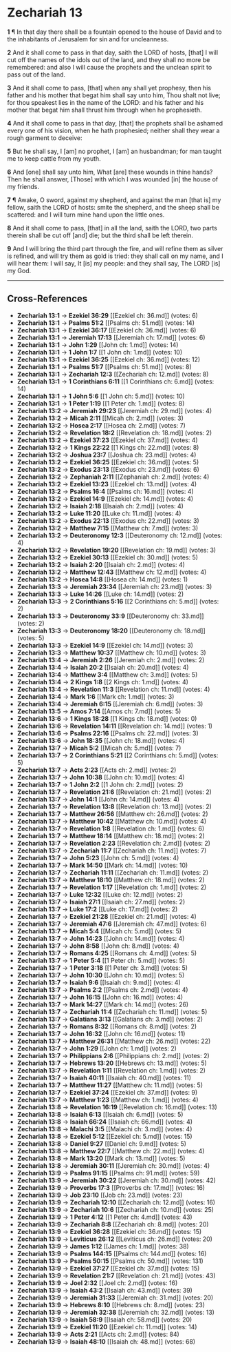 # Zechariah 13

**1** ¶ In that day there shall be a fountain opened to the house of David and to the inhabitants of Jerusalem for sin and for uncleanness.

**2** And it shall come to pass in that day, saith the LORD of hosts, [that] I will cut off the names of the idols out of the land, and they shall no more be remembered: and also I will cause the prophets and the unclean spirit to pass out of the land.

**3** And it shall come to pass, [that] when any shall yet prophesy, then his father and his mother that begat him shall say unto him, Thou shalt not live; for thou speakest lies in the name of the LORD: and his father and his mother that begat him shall thrust him through when he prophesieth.

**4** And it shall come to pass in that day, [that] the prophets shall be ashamed every one of his vision, when he hath prophesied; neither shall they wear a rough garment to deceive:

**5** But he shall say, I [am] no prophet, I [am] an husbandman; for man taught me to keep cattle from my youth.

**6** And [one] shall say unto him, What [are] these wounds in thine hands? Then he shall answer, [Those] with which I was wounded [in] the house of my friends.

**7** ¶ Awake, O sword, against my shepherd, and against the man [that is] my fellow, saith the LORD of hosts: smite the shepherd, and the sheep shall be scattered: and I will turn mine hand upon the little ones.

**8** And it shall come to pass, [that] in all the land, saith the LORD, two parts therein shall be cut off [and] die; but the third shall be left therein.

**9** And I will bring the third part through the fire, and will refine them as silver is refined, and will try them as gold is tried: they shall call on my name, and I will hear them: I will say, It [is] my people: and they shall say, The LORD [is] my God.

---

## Cross-References

- **Zechariah 13:1** → **Ezekiel 36:29** [[Ezekiel ch: 36.md]] (votes: 6)
- **Zechariah 13:1** → **Psalms 51:2** [[Psalms ch: 51.md]] (votes: 14)
- **Zechariah 13:1** → **Ezekiel 36:17** [[Ezekiel ch: 36.md]] (votes: 6)
- **Zechariah 13:1** → **Jeremiah 17:13** [[Jeremiah ch: 17.md]] (votes: 6)
- **Zechariah 13:1** → **John 1:29** [[John ch: 1.md]] (votes: 14)
- **Zechariah 13:1** → **1 John 1:7** [[1 John ch: 1.md]] (votes: 10)
- **Zechariah 13:1** → **Ezekiel 36:25** [[Ezekiel ch: 36.md]] (votes: 12)
- **Zechariah 13:1** → **Psalms 51:7** [[Psalms ch: 51.md]] (votes: 8)
- **Zechariah 13:1** → **Zechariah 12:3** [[Zechariah ch: 12.md]] (votes: 8)
- **Zechariah 13:1** → **1 Corinthians 6:11** [[1 Corinthians ch: 6.md]] (votes: 14)
- **Zechariah 13:1** → **1 John 5:6** [[1 John ch: 5.md]] (votes: 10)
- **Zechariah 13:1** → **1 Peter 1:19** [[1 Peter ch: 1.md]] (votes: 8)
- **Zechariah 13:2** → **Jeremiah 29:23** [[Jeremiah ch: 29.md]] (votes: 4)
- **Zechariah 13:2** → **Micah 2:11** [[Micah ch: 2.md]] (votes: 3)
- **Zechariah 13:2** → **Hosea 2:17** [[Hosea ch: 2.md]] (votes: 7)
- **Zechariah 13:2** → **Revelation 18:2** [[Revelation ch: 18.md]] (votes: 2)
- **Zechariah 13:2** → **Ezekiel 37:23** [[Ezekiel ch: 37.md]] (votes: 4)
- **Zechariah 13:2** → **1 Kings 22:22** [[1 Kings ch: 22.md]] (votes: 8)
- **Zechariah 13:2** → **Joshua 23:7** [[Joshua ch: 23.md]] (votes: 4)
- **Zechariah 13:2** → **Ezekiel 36:25** [[Ezekiel ch: 36.md]] (votes: 5)
- **Zechariah 13:2** → **Exodus 23:13** [[Exodus ch: 23.md]] (votes: 6)
- **Zechariah 13:2** → **Zephaniah 2:11** [[Zephaniah ch: 2.md]] (votes: 4)
- **Zechariah 13:2** → **Ezekiel 13:23** [[Ezekiel ch: 13.md]] (votes: 4)
- **Zechariah 13:2** → **Psalms 16:4** [[Psalms ch: 16.md]] (votes: 4)
- **Zechariah 13:2** → **Ezekiel 14:9** [[Ezekiel ch: 14.md]] (votes: 4)
- **Zechariah 13:2** → **Isaiah 2:18** [[Isaiah ch: 2.md]] (votes: 4)
- **Zechariah 13:2** → **Luke 11:20** [[Luke ch: 11.md]] (votes: 4)
- **Zechariah 13:2** → **Exodus 22:13** [[Exodus ch: 22.md]] (votes: 3)
- **Zechariah 13:2** → **Matthew 7:15** [[Matthew ch: 7.md]] (votes: 3)
- **Zechariah 13:2** → **Deuteronomy 12:3** [[Deuteronomy ch: 12.md]] (votes: 4)
- **Zechariah 13:2** → **Revelation 19:20** [[Revelation ch: 19.md]] (votes: 3)
- **Zechariah 13:2** → **Ezekiel 30:13** [[Ezekiel ch: 30.md]] (votes: 5)
- **Zechariah 13:2** → **Isaiah 2:20** [[Isaiah ch: 2.md]] (votes: 4)
- **Zechariah 13:2** → **Matthew 12:43** [[Matthew ch: 12.md]] (votes: 4)
- **Zechariah 13:2** → **Hosea 14:8** [[Hosea ch: 14.md]] (votes: 1)
- **Zechariah 13:3** → **Jeremiah 23:34** [[Jeremiah ch: 23.md]] (votes: 3)
- **Zechariah 13:3** → **Luke 14:26** [[Luke ch: 14.md]] (votes: 2)
- **Zechariah 13:3** → **2 Corinthians 5:16** [[2 Corinthians ch: 5.md]] (votes: 2)
- **Zechariah 13:3** → **Deuteronomy 33:9** [[Deuteronomy ch: 33.md]] (votes: 2)
- **Zechariah 13:3** → **Deuteronomy 18:20** [[Deuteronomy ch: 18.md]] (votes: 5)
- **Zechariah 13:3** → **Ezekiel 14:9** [[Ezekiel ch: 14.md]] (votes: 3)
- **Zechariah 13:3** → **Matthew 10:37** [[Matthew ch: 10.md]] (votes: 3)
- **Zechariah 13:4** → **Jeremiah 2:26** [[Jeremiah ch: 2.md]] (votes: 2)
- **Zechariah 13:4** → **Isaiah 20:2** [[Isaiah ch: 20.md]] (votes: 4)
- **Zechariah 13:4** → **Matthew 3:4** [[Matthew ch: 3.md]] (votes: 5)
- **Zechariah 13:4** → **2 Kings 1:8** [[2 Kings ch: 1.md]] (votes: 4)
- **Zechariah 13:4** → **Revelation 11:3** [[Revelation ch: 11.md]] (votes: 4)
- **Zechariah 13:4** → **Mark 1:6** [[Mark ch: 1.md]] (votes: 3)
- **Zechariah 13:4** → **Jeremiah 6:15** [[Jeremiah ch: 6.md]] (votes: 3)
- **Zechariah 13:5** → **Amos 7:14** [[Amos ch: 7.md]] (votes: 5)
- **Zechariah 13:6** → **1 Kings 18:28** [[1 Kings ch: 18.md]] (votes: 0)
- **Zechariah 13:6** → **Revelation 14:11** [[Revelation ch: 14.md]] (votes: 1)
- **Zechariah 13:6** → **Psalms 22:16** [[Psalms ch: 22.md]] (votes: 3)
- **Zechariah 13:6** → **John 18:35** [[John ch: 18.md]] (votes: 4)
- **Zechariah 13:7** → **Micah 5:2** [[Micah ch: 5.md]] (votes: 7)
- **Zechariah 13:7** → **2 Corinthians 5:21** [[2 Corinthians ch: 5.md]] (votes: 5)
- **Zechariah 13:7** → **Acts 2:23** [[Acts ch: 2.md]] (votes: 2)
- **Zechariah 13:7** → **John 10:38** [[John ch: 10.md]] (votes: 4)
- **Zechariah 13:7** → **1 John 2:2** [[1 John ch: 2.md]] (votes: 2)
- **Zechariah 13:7** → **Revelation 21:6** [[Revelation ch: 21.md]] (votes: 2)
- **Zechariah 13:7** → **John 14:1** [[John ch: 14.md]] (votes: 4)
- **Zechariah 13:7** → **Revelation 13:8** [[Revelation ch: 13.md]] (votes: 2)
- **Zechariah 13:7** → **Matthew 26:56** [[Matthew ch: 26.md]] (votes: 2)
- **Zechariah 13:7** → **Matthew 10:42** [[Matthew ch: 10.md]] (votes: 4)
- **Zechariah 13:7** → **Revelation 1:8** [[Revelation ch: 1.md]] (votes: 6)
- **Zechariah 13:7** → **Matthew 18:14** [[Matthew ch: 18.md]] (votes: 2)
- **Zechariah 13:7** → **Revelation 2:23** [[Revelation ch: 2.md]] (votes: 2)
- **Zechariah 13:7** → **Zechariah 11:7** [[Zechariah ch: 11.md]] (votes: 7)
- **Zechariah 13:7** → **John 5:23** [[John ch: 5.md]] (votes: 4)
- **Zechariah 13:7** → **Mark 14:50** [[Mark ch: 14.md]] (votes: 10)
- **Zechariah 13:7** → **Zechariah 11:11** [[Zechariah ch: 11.md]] (votes: 2)
- **Zechariah 13:7** → **Matthew 18:10** [[Matthew ch: 18.md]] (votes: 2)
- **Zechariah 13:7** → **Revelation 1:17** [[Revelation ch: 1.md]] (votes: 2)
- **Zechariah 13:7** → **Luke 12:32** [[Luke ch: 12.md]] (votes: 2)
- **Zechariah 13:7** → **Isaiah 27:1** [[Isaiah ch: 27.md]] (votes: 2)
- **Zechariah 13:7** → **Luke 17:2** [[Luke ch: 17.md]] (votes: 2)
- **Zechariah 13:7** → **Ezekiel 21:28** [[Ezekiel ch: 21.md]] (votes: 4)
- **Zechariah 13:7** → **Jeremiah 47:6** [[Jeremiah ch: 47.md]] (votes: 6)
- **Zechariah 13:7** → **Micah 5:4** [[Micah ch: 5.md]] (votes: 5)
- **Zechariah 13:7** → **John 14:23** [[John ch: 14.md]] (votes: 4)
- **Zechariah 13:7** → **John 8:58** [[John ch: 8.md]] (votes: 4)
- **Zechariah 13:7** → **Romans 4:25** [[Romans ch: 4.md]] (votes: 5)
- **Zechariah 13:7** → **1 Peter 5:4** [[1 Peter ch: 5.md]] (votes: 5)
- **Zechariah 13:7** → **1 Peter 3:18** [[1 Peter ch: 3.md]] (votes: 5)
- **Zechariah 13:7** → **John 10:30** [[John ch: 10.md]] (votes: 5)
- **Zechariah 13:7** → **Isaiah 9:6** [[Isaiah ch: 9.md]] (votes: 4)
- **Zechariah 13:7** → **Psalms 2:2** [[Psalms ch: 2.md]] (votes: 4)
- **Zechariah 13:7** → **John 16:15** [[John ch: 16.md]] (votes: 4)
- **Zechariah 13:7** → **Mark 14:27** [[Mark ch: 14.md]] (votes: 26)
- **Zechariah 13:7** → **Zechariah 11:4** [[Zechariah ch: 11.md]] (votes: 5)
- **Zechariah 13:7** → **Galatians 3:13** [[Galatians ch: 3.md]] (votes: 2)
- **Zechariah 13:7** → **Romans 8:32** [[Romans ch: 8.md]] (votes: 2)
- **Zechariah 13:7** → **John 16:32** [[John ch: 16.md]] (votes: 11)
- **Zechariah 13:7** → **Matthew 26:31** [[Matthew ch: 26.md]] (votes: 22)
- **Zechariah 13:7** → **John 1:29** [[John ch: 1.md]] (votes: 2)
- **Zechariah 13:7** → **Philippians 2:6** [[Philippians ch: 2.md]] (votes: 2)
- **Zechariah 13:7** → **Hebrews 13:20** [[Hebrews ch: 13.md]] (votes: 5)
- **Zechariah 13:7** → **Revelation 1:11** [[Revelation ch: 1.md]] (votes: 2)
- **Zechariah 13:7** → **Isaiah 40:11** [[Isaiah ch: 40.md]] (votes: 11)
- **Zechariah 13:7** → **Matthew 11:27** [[Matthew ch: 11.md]] (votes: 5)
- **Zechariah 13:7** → **Ezekiel 37:24** [[Ezekiel ch: 37.md]] (votes: 9)
- **Zechariah 13:7** → **Matthew 1:23** [[Matthew ch: 1.md]] (votes: 4)
- **Zechariah 13:8** → **Revelation 16:19** [[Revelation ch: 16.md]] (votes: 13)
- **Zechariah 13:8** → **Isaiah 6:13** [[Isaiah ch: 6.md]] (votes: 5)
- **Zechariah 13:8** → **Isaiah 66:24** [[Isaiah ch: 66.md]] (votes: 4)
- **Zechariah 13:8** → **Malachi 3:5** [[Malachi ch: 3.md]] (votes: 4)
- **Zechariah 13:8** → **Ezekiel 5:12** [[Ezekiel ch: 5.md]] (votes: 15)
- **Zechariah 13:8** → **Daniel 9:27** [[Daniel ch: 9.md]] (votes: 5)
- **Zechariah 13:8** → **Matthew 22:7** [[Matthew ch: 22.md]] (votes: 4)
- **Zechariah 13:8** → **Mark 13:20** [[Mark ch: 13.md]] (votes: 5)
- **Zechariah 13:8** → **Jeremiah 30:11** [[Jeremiah ch: 30.md]] (votes: 4)
- **Zechariah 13:9** → **Psalms 91:15** [[Psalms ch: 91.md]] (votes: 59)
- **Zechariah 13:9** → **Jeremiah 30:22** [[Jeremiah ch: 30.md]] (votes: 42)
- **Zechariah 13:9** → **Proverbs 17:3** [[Proverbs ch: 17.md]] (votes: 16)
- **Zechariah 13:9** → **Job 23:10** [[Job ch: 23.md]] (votes: 23)
- **Zechariah 13:9** → **Zechariah 12:10** [[Zechariah ch: 12.md]] (votes: 16)
- **Zechariah 13:9** → **Zechariah 10:6** [[Zechariah ch: 10.md]] (votes: 25)
- **Zechariah 13:9** → **1 Peter 4:12** [[1 Peter ch: 4.md]] (votes: 43)
- **Zechariah 13:9** → **Zechariah 8:8** [[Zechariah ch: 8.md]] (votes: 20)
- **Zechariah 13:9** → **Ezekiel 36:28** [[Ezekiel ch: 36.md]] (votes: 15)
- **Zechariah 13:9** → **Leviticus 26:12** [[Leviticus ch: 26.md]] (votes: 20)
- **Zechariah 13:9** → **James 1:12** [[James ch: 1.md]] (votes: 38)
- **Zechariah 13:9** → **Psalms 144:15** [[Psalms ch: 144.md]] (votes: 16)
- **Zechariah 13:9** → **Psalms 50:15** [[Psalms ch: 50.md]] (votes: 131)
- **Zechariah 13:9** → **Ezekiel 37:27** [[Ezekiel ch: 37.md]] (votes: 15)
- **Zechariah 13:9** → **Revelation 21:7** [[Revelation ch: 21.md]] (votes: 43)
- **Zechariah 13:9** → **Joel 2:32** [[Joel ch: 2.md]] (votes: 16)
- **Zechariah 13:9** → **Isaiah 43:2** [[Isaiah ch: 43.md]] (votes: 39)
- **Zechariah 13:9** → **Jeremiah 31:33** [[Jeremiah ch: 31.md]] (votes: 20)
- **Zechariah 13:9** → **Hebrews 8:10** [[Hebrews ch: 8.md]] (votes: 23)
- **Zechariah 13:9** → **Jeremiah 32:38** [[Jeremiah ch: 32.md]] (votes: 13)
- **Zechariah 13:9** → **Isaiah 58:9** [[Isaiah ch: 58.md]] (votes: 20)
- **Zechariah 13:9** → **Ezekiel 11:20** [[Ezekiel ch: 11.md]] (votes: 14)
- **Zechariah 13:9** → **Acts 2:21** [[Acts ch: 2.md]] (votes: 84)
- **Zechariah 13:9** → **Isaiah 48:10** [[Isaiah ch: 48.md]] (votes: 68)
